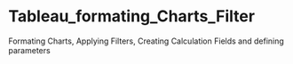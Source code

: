 # Tableau_formating_Charts_Filter
Formating Charts, Applying Filters, Creating Calculation Fields and defining parameters
